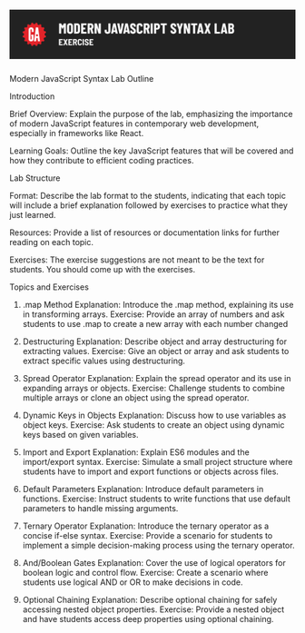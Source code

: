 # ![Modern Javascript Syntax Lab - Exercise](./assets/hero.png)

Modern JavaScript Syntax Lab Outline

Introduction

Brief Overview: Explain the purpose of the lab, emphasizing the importance of modern JavaScript features in contemporary web development, especially in frameworks like React.

Learning Goals: Outline the key JavaScript features that will be covered and how they contribute to efficient coding practices.

Lab Structure

Format: Describe the lab format to the students, indicating that each topic will include a brief explanation followed by exercises to practice what they just learned.

Resources: Provide a list of resources or documentation links for further reading on each topic. 

Exercises: The exercise suggestions are not meant to be the text for students. You should come up with the exercises. 

Topics and Exercises

1. .map Method
Explanation: Introduce the .map method, explaining its use in transforming arrays.
Exercise: Provide an array of numbers and ask students to use .map to create a new array with each number changed

2. Destructuring
Explanation: Describe object and array destructuring for extracting values.
Exercise: Give an object or array and ask students to extract specific values using destructuring.

3. Spread Operator
Explanation: Explain the spread operator and its use in expanding arrays or objects.
Exercise: Challenge students to combine multiple arrays or clone an object using the spread operator.

4. Dynamic Keys in Objects
Explanation: Discuss how to use variables as object keys.
Exercise: Ask students to create an object using dynamic keys based on given variables.

5. Import and Export
Explanation: Explain ES6 modules and the import/export syntax.
Exercise: Simulate a small project structure where students have to import and export functions or objects across files.

6. Default Parameters
Explanation: Introduce default parameters in functions.
Exercise: Instruct students to write functions that use default parameters to handle missing arguments.

7. Ternary Operator
Explanation: Introduce the ternary operator as a concise if-else syntax.
Exercise: Provide a scenario for students to implement a simple decision-making process using the ternary operator.

8. And/Boolean Gates
Explanation: Cover the use of logical operators for boolean logic and control flow.
Exercise: Create a scenario where students use logical AND or OR to make decisions in code.

9. Optional Chaining
Explanation: Describe optional chaining for safely accessing nested object properties.
Exercise: Provide a nested object and have students access deep properties using optional chaining.



